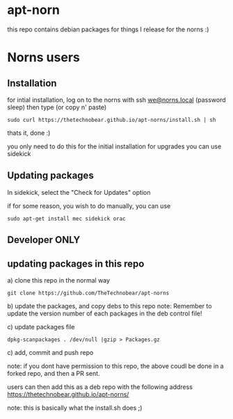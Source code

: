 # apt-norn

this repo contains debian packages for things I release for the norns :) 

# Norns users 

## Installation

for intial installation, log on to the norns with ssh we@norns.local (password sleep) 
then type (or copy n' paste) 

```
sudo curl https://thetechnobear.github.io/apt-norns/install.sh | sh
```

thats it, done :) 

you only need to do this for the initial installation for upgrades you can use sidekick


## Updating packages

In sidekick, select the "Check for Updates" option 

if for some reason, you wish to do manually, you can use
```
sudo apt-get install mec sidekick orac
```



## Developer ONLY

## updating packages in this repo

a) clone this repo in the normal way
```
git clone https://github.com/TheTechnobear/apt-norns
```

b) update the packages, and copy debs to this repo
note: Remember to update the version number of each packages in the deb control file!

c) update packages file 

```
dpkg-scanpackages . /dev/null |gzip > Packages.gz
```
c) add, commit and push repo

note: if you dont have permission to this repo, the above coudl be done in a forked repo, 
and then a PR sent.

users can then add this as a deb repo with the following address
https://thetechnobear.github.io/apt-norns/

note: this is basically what the install.sh does ;) 
